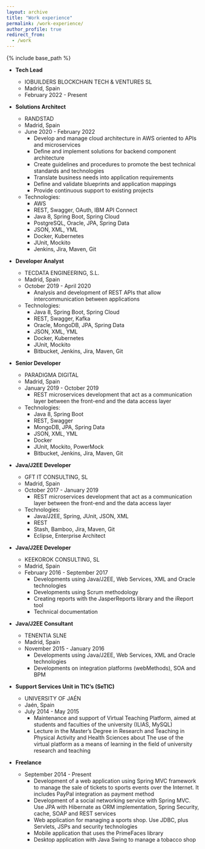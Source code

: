 ```yaml
---
layout: archive
title: "Work experience"
permalink: /work-experience/
author_profile: true
redirect_from:
  - /work
---
```


{% include base_path %}

* **Tech Lead**
    * IOBUILDERS BLOCKCHAIN TECH & VENTURES SL
    * Madrid, Spain
    * February 2022 - Present

* **Solutions Architect**
    * RANDSTAD
    * Madrid, Spain
    * June 2020 - February 2022
        * Develop and manage cloud architecture in AWS oriented to APIs and microservices
        * Define and implement solutions for backend component architecture
        * Create guidelines and procedures to promote the best technical standards and technologies
        * Translate business needs into application requirements
        * Define and validate blueprints and application mappings
        * Provide continuous support to existing projects
    * Technologies:
      * AWS
      * REST, Swagger, OAuth, IBM API Connect
      * Java 8, Spring Boot, Spring Cloud
      * PostgreSQL, Oracle, JPA, Spring Data
      * JSON, XML, YML
      * Docker, Kubernetes
      * JUnit, Mockito
      * Jenkins, Jira, Maven, Git
  
* **Developer Analyst**
    * TECDATA ENGINEERING, S.L.
    * Madrid, Spain
    * October 2019 - April 2020
        * Analysis and development of REST APIs that allow intercommunication between applications
    * Technologies:
      * Java 8, Spring Boot, Spring Cloud
      * REST, Swagger, Kafka
      * Oracle, MongoDB, JPA, Spring Data
      * JSON, XML, YML
      * Docker, Kubernetes
      * JUnit, Mockito
      * Bitbucket, Jenkins, Jira, Maven, Git

* **Senior Developer**
    * PARADIGMA DIGITAL
    * Madrid, Spain
    * January 2019 - October 2019
        * REST microservices development that act as a communication layer between the front-end and the data access layer
    * Technologies:
      * Java 8, Spring Boot
      * REST, Swagger
      * MongoDB, JPA, Spring Data
      * JSON, XML, YML
      * Docker
      * JUnit, Mockito, PowerMock
      * Bitbucket, Jenkins, Jira, Maven, Git

* **Java/J2EE Developer**
    * GFT IT CONSULTING, SL
    * Madrid, Spain
    * October 2017 - January 2019
        * REST microservices development that act as a communication layer between the front-end and the data access layer
    * Technologies:
      * Java/J2EE, Spring, JUnit, JSON, XML
      * REST
      * Stash, Bamboo, Jira, Maven, Git
      * Eclipse, Enterprise Architect

* **Java/J2EE Developer**
    * KEEKOROK CONSULTING, SL
    * Madrid, Spain
    * February 2016 - September 2017
        * Developments using Java/J2EE, Web Services, XML and Oracle technologies
        * Developments using Scrum methodology
        * Creating reports with the JasperReports library and the iReport tool
        * Technical documentation

* **Java/J2EE Consultant**
    * TENENTIA SLNE
    * Madrid, Spain
    * November 2015 - January 2016
        * Developments using Java/J2EE, Web Services, XML and Oracle technologies
        * Developments on integration platforms (webMethods), SOA and BPM

* **Support Services Unit in TIC’s (SeTIC)**
    * UNIVERSITY OF JAÉN
    * Jaén, Spain
    * July 2014 - May 2015
        * Maintenance and support of Virtual Teaching Platform, aimed at students and faculties of the university (ILIAS, MySQL)
        * Lecture in the Master’s Degree in Research and Teaching in Physical Activity and Health Sciences about The use of the virtual platform as a means of learning in the field of university research and teaching

* **Freelance**
    * September 2014 - Present
        * Development of a web application using Spring MVC framework to manage the sale of tickets to sports events over the Internet. It includes PayPal integration as payment method
        * Development of a social networking service with Spring MVC. Use JPA with Hibernate as ORM implementation, Spring Security, cache, SOAP and REST services
        * Web application for managing a sports shop. Use JDBC, plus Servlets, JSPs and security technologies
        * Mobile application that uses the PrimeFaces library
        * Desktop application with Java Swing to manage a tobacco shop

<!--
Publications
======
  <ul>{% for post in site.publications %}
    {% include archive-single-cv.html %}
  {% endfor %}</ul>
  
Talks
======
  <ul>{% for post in site.talks %}
    {% include archive-single-talk-cv.html %}
  {% endfor %}</ul>
  
Teaching
======
  <ul>{% for post in site.teaching %}
    {% include archive-single-cv.html %}
  {% endfor %}</ul>
-->
